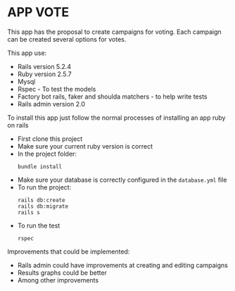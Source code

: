 # APP VOTE

This app has the proposal to create campaigns for voting. Each campaign can be created several options for votes.

This app use:

* Rails version 5.2.4
* Ruby version 2.5.7
* Mysql 
* Rspec - To test the models
* Factory bot rails, faker and shoulda matchers - to help write tests 
* Rails admin version 2.0


To install this app just follow the normal processes of installing an app ruby on rails

* First clone this project
* Make sure your current ruby version is correct
* In the project folder:
    ```
    bundle install 
    ```
* Make sure your database is correctly configured in the `database.yml` file
* To run the project: 
    ```
    rails db:create
    rails db:migrate
    rails s
    ```
 * To run the test 
    ```
    rspec 
    ```
    
 Improvements that could be implemented:
 
 * Rails admin could have improvements at creating and editing campaigns
 * Results graphs could be better
 * Among other improvements
